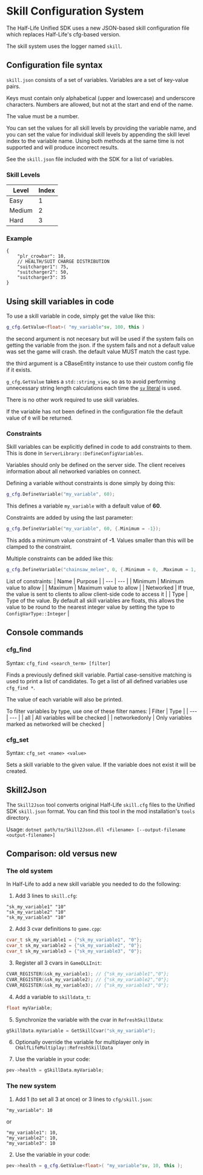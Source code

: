 # Skill Configuration System

The Half-Life Unified SDK uses a new JSON-based skill configuration file which replaces Half-Life's cfg-based version.

The skill system uses the logger named `skill`.

## Configuration file syntax

`skill.json` consists of a set of variables. Variables are a set of key-value pairs.

Keys must contain only alphabetical (upper and lowercase) and underscore characters. Numbers are allowed, but not at the start and end of the name.

The value must be a number.

You can set the values for all skill levels by providing the variable name, and you can set the value for individual skill levels by appending the skill level index to the variable name. Using both methods at the same time is not supported and will produce incorrect results.

See the `skill.json` file included with the SDK for a list of variables.

### Skill Levels

| Level | Index |
| --- | --- |
| Easy | 1 |
| Medium | 2 |
| Hard | 3 |

### Example

```jsonc
{
    "plr_crowbar": 10,
    // HEALTH/SUIT CHARGE DISTRIBUTION
    "suitcharger1": 75,
    "suitcharger2": 50,
    "suitcharger3": 35
}
```

## Using skill variables in code

To use a skill variable in code, simply get the value like this:
```cpp
g_cfg.GetValue<float>( "my_variable"sv, 100, this )
```
the second argument is not necesary but will be used if the system fails on getting the variable from the json.
if the system fails and not a default value was set the game will crash. the default value MUST match the cast type.

the third argument is a CBaseEntity instance to use their custom config file if it exists.

`g_cfg.GetValue` takes a `std::string_view`, so as to avoid performing unnecessary string length calculations each time the [`sv` literal](https://en.cppreference.com/w/cpp/string/basic_string_view/operator%22%22sv) is used.

There is no other work required to use skill variables.

If the variable has not been defined in the configuration file the default value of `0` will be returned.

### Constraints

Skill variables can be explicitly defined in code to add constraints to them. This is done in `ServerLibrary::DefineConfigVariables`.

Variables should only be defined on the server side. The client receives information about all networked variables on connect.

Defining a variable without constraints is done simply by doing this:
```cpp
g_cfg.DefineVariable("my_variable", 60);
```

This defines a variable `my_variable` with a default value of **60**.

Constraints are added by using the last parameter:
```cpp
g_cfg.DefineVariable("my_variable", 60, {.Minimum = -1});
```

This adds a minimum value constraint of **-1**. Values smaller than this will be clamped to the constraint.

Multiple constraints can be added like this:
```cpp
g_cfg.DefineVariable("chainsaw_melee", 0, {.Minimum = 0, .Maximum = 1, .Networked = true, .Type = ConfigVarType::Integer});
```

List of constraints:
| Name | Purpose |
| --- | --- |
| Minimum | Minimum value to allow |
| Maximum | Maximum value to allow |
| Networked | If true, the value is sent to clients to allow client-side code to access it |
| Type | Type of the value. By default all skill variables are floats, this allows the value to be round to the nearest integer value by setting the type to `ConfigVarType::Integer` |

## Console commands

### cfg_find

Syntax: `cfg_find <search_term> [filter]`

Finds a previously defined skill variable. Partial case-sensitive matching is used to print a list of candidates.
To get a list of all defined variables use `cfg_find *`.

The value of each variable will also be printed.

To filter variables by type, use one of these filter names:
| Filter | Type |
| --- | --- |
| all | All variables will be checked |
| networkedonly | Only variables marked as networked will be checked |

### cfg_set

Syntax: `cfg_set <name> <value>`

Sets a skill variable to the given value. If the variable does not exist it will be created.

## Skill2Json

The `Skill2Json` tool converts original Half-Life `skill.cfg` files to the Unified SDK `skill.json` format. You can find this tool in the mod installation's `tools` directory.

Usage: `dotnet path/to/Skill2Json.dll <filename> [--output-filename <output-filename>]`

## Comparison: old versus new

### The old system

In Half-Life to add a new skill variable you needed to do the following:

1. Add 3 lines to `skill.cfg`:
```
"sk_my_variable1" "10"
"sk_my_variable2" "10"
"sk_my_variable3" "10"
```

2. Add 3 cvar definitions to `game.cpp`:
```cpp
cvar_t sk_my_variable1 = {"sk_my_variable1", "0"};
cvar_t sk_my_variable2 = {"sk_my_variable2", "0"};
cvar_t sk_my_variable3 = {"sk_my_variable3", "0"};
```

3. Register all 3 cvars in `GameDLLInit`:
```cpp
CVAR_REGISTER(&sk_my_variable1); // {"sk_my_variable1","0"};
CVAR_REGISTER(&sk_my_variable2); // {"sk_my_variable2","0"};
CVAR_REGISTER(&sk_my_variable3); // {"sk_my_variable3","0"};
```

4. Add a variable to `skilldata_t`:
```cpp
float myVariable;
```

5. Synchronize the variable with the cvar in `RefreshSkillData`:
```cpp
gSkillData.myVariable = GetSkillCvar("sk_my_variable");
```

6. Optionally override the variable for multiplayer only in `CHalfLifeMultiplay::RefreshSkillData`

7. Use the variable in your code:
```cpp
pev->health = gSkillData.myVariable;
```

### The new system

1. Add 1 (to set all 3 at once) or 3 lines to `cfg/skill.json`:
```jsonc
"my_variable": 10
```

or

```jsonc
"my_variable1": 10,
"my_variable2": 10,
"my_variable3": 10
```

2. Use the variable in your code:
```cpp
pev->health = g_cfg.GetValue<float>( "my_variable"sv, 10, this );
```
